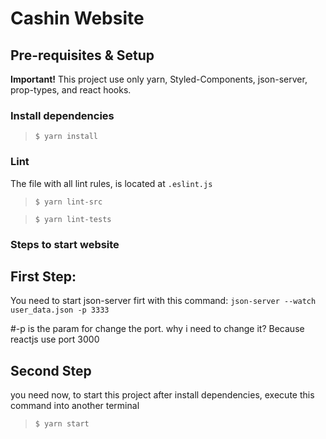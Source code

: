 # Cashin Website

## Pre-requisites & Setup

**Important!** This project use only yarn,
    Styled-Components,
    json-server, prop-types, 
    and react hooks.

### Install dependencies

> `$ yarn install`

### Lint

The file with all lint rules, is located at `.eslint.js`

> `$ yarn lint-src`

> `$ yarn lint-tests`

### Steps to start website

## First Step:
You need to start json-server firt with this command:
```json-server --watch user_data.json -p 3333```

#-p is the param for change the port.
why i need to change it? Because reactjs use port 3000

## Second Step
you need now, to start this project after install dependencies,
execute this command into another terminal

> `$ yarn start`


